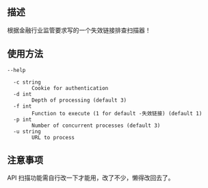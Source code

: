 ## 描述
根据金融行业监管要求写的一个失效链接排查扫描器！

## 使用方法
~~~ 
--help

  -c string
        Cookie for authentication
  -d int
        Depth of processing (default 3)
  -f int
        Function to execute (1 for default -失效链接) (default 1)
  -p int
        Number of concurrent processes (default 3)
  -u string
        URL to process
~~~
## 注意事项
API 扫描功能需自行改一下才能用，改了不少，懒得改回去了。
